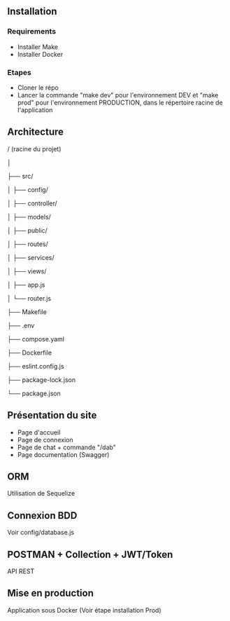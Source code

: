 ## Installation
### Requirements
- Installer Make
- Installer Docker
### Etapes
- Cloner le répo
- Lancer la commande "make dev" pour l'environnement DEV et "make prod" pour l'environnement PRODUCTION, dans le répertoire racine de l'application

## Architecture

/ (racine du projet)

│

├── src/

│   ├── config/

│   ├── controller/

│   ├── models/

│   ├── public/

│   ├── routes/

│   ├── services/

│   ├── views/

│   ├──  app.js

│   └── router.js

├── Makefile

├── .env

├── compose.yaml


├── Dockerfile

├── eslint.config.js

├── package-lock.json

└── package.json

## Présentation du site
- Page d'accueil 
- Page de connexion
- Page de chat + commande "/dab"
- Page documentation (Swagger)

## ORM 
Utilisation de Sequelize

## Connexion BDD
Voir config/database.js

## POSTMAN + Collection + JWT/Token
API REST

## Mise en production
Application sous Docker (Voir étape installation Prod)
